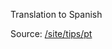Translation to Spanish

Source: [/site/tips/pt](https://github.com/holyrics/i18n/tree/main/site/tips/pt)